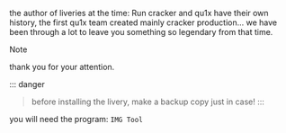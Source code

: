 
the author of liveries at the time: Run
cracker and qu1x have their own history, the first qu1x team created mainly cracker production...
we have been through a lot to leave you something so legendary from that time. 

> [!NOTE]
> thank you for your attention.

::: danger 
> before installing the livery, make a backup copy just in case!
:::

you will need the program: `IMG Tool`